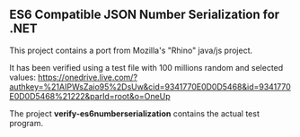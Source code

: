 ## ES6 Compatible JSON Number Serialization for .NET

This project contains a port from Mozilla's "Rhino" java/js project.

It has been verified using a test file with 100 millions random and selected values:
https://onedrive.live.com/?authkey=%21AIPWsZaio95%2DsUw&cid=9341770E0D0D5468&id=9341770E0D0D5468%21222&parId=root&o=OneUp

The project **verify-es6numberserialization** contains the actual test program.
